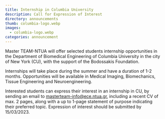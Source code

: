 ```yaml
---
title: Internship in Columbia University
description: Call for Expression of Interest
directory: announcements
thumb: columbia-logo.webp
images:
  - columbia-logo.webp
categories: announcement
---
```

Master TEAM-NTUA will offer selected students internship opportunities in the Department of Biomedical Engineering of Columbia University in the city of New York (CU), with the support of the Bodossakis Foundation. 

Internships will take place during the summer and have a duration of 1-2 months. 
Opportunities will be available in Medical Imaging, Biomechanics, Tissue Engineering and Neuroengineering. 

Interested students can express their interest in an internship in CU, by sending an email to masterteam-info@ece.ntua.gr, including a recent CV of max. 2 pages, along with a up to 1-page statement of purpose indicating their preferred topic. 
Expression of interest should be submitted by 15/03/2023. 
